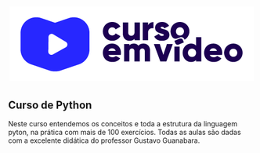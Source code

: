 <h1 align="center">
<img src="https://github.com/WillamesSilv/Curso-Python/blob/master/img/cursoemvideo-logo.png">
</h1> 
 <h2>Curso de Python </h2>
 Neste curso entendemos os conceitos e toda a estrutura da linguagem pyton, na prática com mais de 100 exercícios.
 Todas as aulas são dadas com a excelente didática do professor Gustavo Guanabara.
